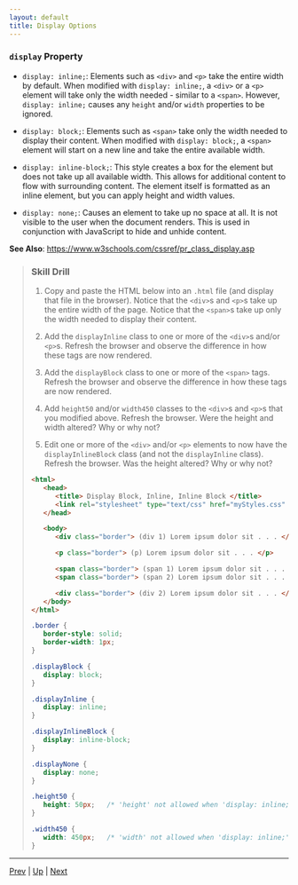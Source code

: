 ```yaml
---
layout: default
title: Display Options
---
```


### `display` Property

* `display: inline;`: Elements such as `<div>` and `<p>` take the entire width by default.
When modified with `display: inline;`, a `<div>` or a `<p>` element will take only the width needed - similar to a `<span>`.
However, `display: inline;` causes any `height` and/or `width` properties to be ignored.

* `display: block;`: Elements such as `<span>` take only the width needed to display their content.
When modified with `display: block;`, a `<span>` element will start on a new line and take the entire available width.

* `display: inline-block;`: This style creates a box for the element but does not take up all available width.
This allows for additional content to flow with surrounding content.
The element itself is formatted as an inline element, but you can apply height and width values.

* `display: none;`: Causes an element to take up no space at all.
It is not visible to the user when the document renders.
This is used in conjunction with JavaScript to hide and unhide content.

**See Also**: https://www.w3schools.com/cssref/pr_class_display.asp

> ### Skill Drill
>
> 1. Copy and paste the HTML below into an `.html` file (and display that file in the browser).
>    Notice that the `<div>`s and `<p>`s take up the entire width of the page.
>    Notice that the `<span>`s take up only the width needed to display their content.
>
> 1. Add the `displayInline` class to one or more of the `<div>`s and/or `<p>`s.
>    Refresh the browser and observe the difference in how these tags are now rendered.
>
> 1. Add the `displayBlock` class to one or more of the `<span>` tags.
>    Refresh the browser and observe the difference in how these tags are now rendered.
>
> 1. Add `height50` and/or `width450` classes to the `<div>`s and `<p>`s that you modified above.
>    Refresh the browser.
>    Were the height and width altered?
>    Why or why not?
>
> 1. Edit one or more of the `<div>` and/or `<p>` elements to now have the `displayInlineBlock` class (and not the `displayInline` class).
>    Refresh the browser.
>    Was the height altered?
>    Why or why not?
>
> ```html
> <html>
>    <head>
>       <title> Display Block, Inline, Inline Block </title>
>       <link rel="stylesheet" type="text/css" href="myStyles.css" />
>    </head>
>
>    <body>
>       <div class="border"> (div 1) Lorem ipsum dolor sit . . . </div>
>
>       <p class="border"> (p) Lorem ipsum dolor sit . . . </p>
>
>       <span class="border"> (span 1) Lorem ipsum dolor sit . . . </span>
>       <span class="border"> (span 2) Lorem ipsum dolor sit . . . </span>
>
>       <div class="border"> (div 2) Lorem ipsum dolor sit . . . </div>
>    </body>
> </html>
> ```
>
> ```css
> .border {
>    border-style: solid;
>    border-width: 1px;
> }
>
> .displayBlock {
>    display: block;
> }
>
> .displayInline {
>    display: inline;
> }
>
> .displayInlineBlock {
>    display: inline-block;
> }
>
> .displayNone {
>    display: none;
> }
>
> .height50 {
>    height: 50px;   /* 'height' not allowed when 'display: inline;' */
> }
>
> .width450 {
>    width: 450px;   /* 'width' not allowed when 'display: inline;' */
> }
> ```

<hr>

[Prev](cssPositionFixed.md) | [Up](README.md) | [Next](cssFloatLeftRight.md)

